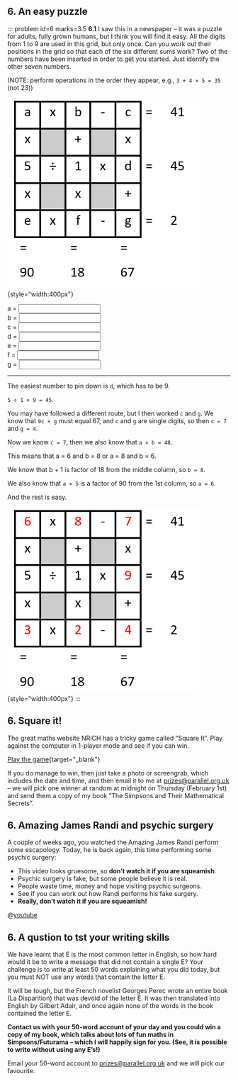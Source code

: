 ## 6. An easy puzzle

::: problem id=6 marks=3.5
__6.1__ I saw this in a newspaper – it was a puzzle for adults, fully grown humans, but
I think you will find it easy. All the digits from 1 to 9 are used in this grid,
but only once. Can you work out their positions in the grid so that each of the
six different sums work? Two of the numbers have been inserted in order to get
you started. Just identify the other seven numbers.

(NOTE: perform operations in the order they appear, e.g., `3 + 4 × 5 = 35` (not 23))

![](/resources/7-01-parallelogram/6-1-puzzle.png){style="width:400px"}

a = <input type="text" solution="6"/>  
b = <input type="text" solution="8"/>  
c = <input type="text" solution="7"/>  
d = <input type="text" solution="9"/>  
e = <input type="text" solution="3"/>  
f = <input type="text" solution="2"/>  
g = <input type="text" solution="4"/>

---

The easiest number to pin down is `d`, which has to be 9.

`5 ÷ 1 × 9 = 45`.

You may have followed a different route, but I then worked `c` and `g`. We know that
`9c + g` must equal 67, and `c` and `g` are single digits, so then `c = 7` and `g = 4`.

Now we know `c = 7`, then we also know that `a × b = 48`.

This means that a = 6 and b = 8 or a = 8 and b = 6.

We know that b + 1 is factor of 18 from the middle column, so `b = 8`.

We also know that `a × 5` is a factor of 90 from the 1st column, so `a = 6`.

And the rest is easy.

![](/resources/7-01-parallelogram/6-1-puzzle-solution.png){style="width:400px"}
:::





## 6. Square it!

The great maths website NRICH has a tricky game called “Square It”. Play against
the computer in 1-player mode and see if you can win.

[Play the game](https://nrich.maths.org/2526){target="_blank"}

If you do manage to win, then just take a photo or screengrab, which includes the
date and time, and then email it to me at [prizes@parallel.org.uk](mailto:prizes@parallel.org.uk) – we will pick one winner
at random at midnight on Thursday (February 1st) and send them a copy of my book “The Simpsons and Their Mathematical Secrets”.




## 6. Amazing James Randi and psychic surgery

A couple of weeks ago, you watched the Amazing James Randi perform some
escapology. Today, he is back again, this time performing some psychic surgery:
*	This video looks gruesome, so __don’t watch it if you are squeamish__.
*	Psychic surgery is fake, but some people believe it is real.
*	People waste time, money and hope visiting psychic surgeons.
*	See if you can work out how Randi performs his fake surgery.
*	__Really, don’t watch it if you are squeamish!__

@[youtube](LjF1sUZEy2U?rel=0)


## 6. A qustion to tst your writing skills

We have learnt that E is the most common letter in English, so how hard would it be to write a message that did not contain a single E? Your challenge is to write at least 50 words explaining what you did today, but you must NOT use any words that contain the letter E.

It will be tough, but the French novelist Georges Perec wrote an entire book (La Disparition) that was devoid of the letter E. It was then translated into English by Gilbert Adair, and once again none of the words in the book contained the letter E.

__Contact us with your 50-word account of your day and you could win a copy of my book, which talks about lots of fun maths in Simpsons/Futurama – which I will happily sign for you. (See, it is possible to write without using any E’s!)__

Email your 50-word account to [prizes@parallel.org.uk](mailto:prizes@parallel.org.uk) and we will pick our favourite.

